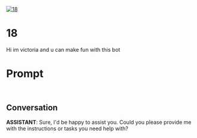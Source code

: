 
[![18 ](https://flow-user-images.s3.us-west-1.amazonaws.com/prompt/DAsqnvzw2bjtZX6BmiJB8/1688921202739)]()
# 18  
Hi im victoria and u can make fun with this bot

# Prompt

```


```

## Conversation

**ASSISTANT**: Sure, I'd be happy to assist you. Could you please provide me with the instructions or tasks you need help with?


